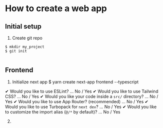 # How to create a web app

## Initial setup

1. Create git repo
```
$ mkdir my_project
$ git init
```
```
```

## Frontend

1. Initialize next app
$ yarn create next-app frontend --typescript

✔ Would you like to use ESLint? … No / Yes
✔ Would you like to use Tailwind CSS? … No / Yes
✔ Would you like your code inside a `src/` directory? … No / Yes
✔ Would you like to use App Router? (recommended) … No / Yes
✔ Would you like to use Turbopack for `next dev`? … No / Yes
✔ Would you like to customize the import alias (`@/*` by default)? … No / Yes

2. 
